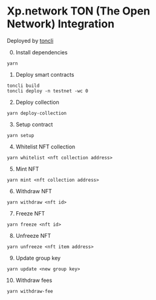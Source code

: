 # Xp.network TON (The Open Network) Integration

Deployed by [toncli](https://github.com/disintar/toncli)

0. Install dependencies
```
yarn
```

1. Deploy smart contracts

```
toncli build
toncli deploy -n testnet -wc 0
```

2. Deploy collection

```
yarn deploy-collection
```

3. Setup contract

```
yarn setup
```

4. Whitelist NFT collection

```
yarn whitelist <nft collection address>
```

5. Mint NFT

```
yarn mint <nft collection address>
```

6. Withdraw NFT

```
yarn withdraw <nft id>
```

7. Freeze NFT

```
yarn freeze <nft id>
```

8. Unfreeze NFT

```
yarn unfreeze <nft item address>
```

9. Update group key

```
yarn update <new group key>
```

10. Withdraw fees

```
yarn withdraw-fee
```
